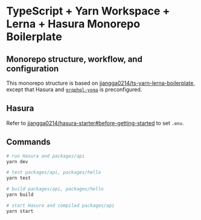 # TypeScript + Yarn Workspace + Lerna + Hasura Monorepo Boilerplate

## Monorepo structure, workflow, and configuration

This monorepo structure is based on [jjangga0214/ts-yarn-lerna-boilerplate](https://github.com/jjangga0214/ts-yarn-lerna-boilerplate), except that Hasura and [`grqphql-yoga`](https://github.com/prisma-labs/graphql-yoga) is preconfigured.

## Hasura

Refer to [jjangga0214/hasura-starter#before-getting-started](https://github.com/jjangga0214/hasura-starter#before-getting-started) to set `.env`.

## Commands

```bash
# run Hasura and packages/api
yarn dev

# test packages/api, packages/hello
yarn test

# build packages/api, packages/hello
yarn build

# start Hasura and compiled packages/api
yarn start
```

